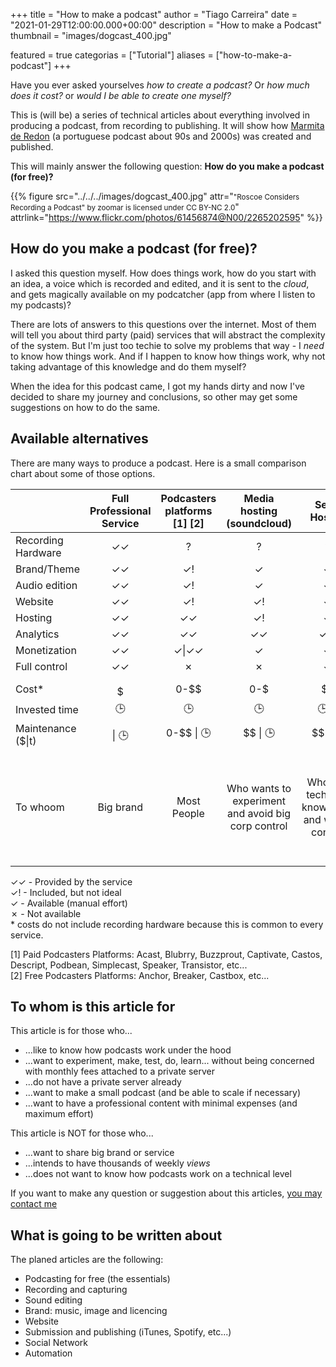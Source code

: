 +++
title = "How to make a podcast"
author = "Tiago Carreira"
date = "2021-01-29T12:00:00.000+00:00"
description = "How to make a Podcast"
thumbnail = "images/dogcast_400.jpg"

featured = true
categorias = ["Tutorial"]
aliases = ["how-to-make-a-podcast"]
+++

Have you ever asked yourselves _how to create a podcast?_
Or _how much does it cost?_ or _would I be able to create one myself?_

This is (will be) a series of technical articles about 
everything involved in producing a podcast,
from recording to publishing.
It will show how [Marmita de Redon](https://marmita.pt) (a portuguese podcast about 90s and 2000s)
was created and published.

This will mainly answer the following question:
**How do you make a podcast (for free)?**

{{% 
figure
src="../../../images/dogcast_400.jpg" 
attr="<small>\"Roscoe Considers Recording a Podcast\" by zoomar is licensed under CC BY-NC 2.0</small>"
attrlink="https://www.flickr.com/photos/61456874@N00/2265202595"
%}}

## How do you make a podcast (for free)?

I asked this question myself.
How does things work, how do you start with an idea, a voice which is recorded and edited, and it is sent to the _cloud_,
and gets magically available on my podcatcher (app from where I listen to my podcasts)?

There are lots of answers to this questions over the internet.
Most of them will tell you about third party (paid) services that will abstract the complexity of the system.
But I'm just too techie to solve my problems that way - I _need_ to know how things work.
And if I happen to know how things work, why not taking advantage of this knowledge and do them myself?

When the idea for this podcast came, I got my hands dirty and now I've decided to share my journey and conclusions, 
so other may get some suggestions on how to do the same. 


## Available alternatives

There are many ways to produce a podcast.
Here is a small comparison chart about some of those options.


|                    | Full Professional Service | Podcasters platforms [1] [2] |             Media hosting (soundcloud)             |                  Self-Hosted                  |                                This tutorial                                 |
|--------------------|:-------------------------:|:----------------------------:|:--------------------------------------------------:|:---------------------------------------------:|:----------------------------------------------------------------------------:|
| Recording Hardware |            ✓✓             |              ?               |                         ?                          |                       ?                       |                                      ?                                       |
| Brand/Theme        |            ✓✓             |            ✓&#33;            |                         ✓                          |                       ✓                       |                                      ✓                                       |
| Audio edition      |            ✓✓             |            ✓&#33;            |                         ✓                          |                       ✓                       |                                      ✓                                       |
| Website            |            ✓✓             |            ✓&#33;            |                       ✓&#33;                       |                       ✓                       |                                      ✓                                       |
| Hosting            |            ✓✓             |              ✓✓              |                         ✓!                         |                       ✓                       |                                      ✓                                       |
| Analytics          |            ✓✓             |              ✓✓              |                         ✓✓                         |                      ✓✓                       |                                      ✓                                       |
| Monetization       |            ✓✓             |            ✓\|✓✓             |                         ✓                          |                       ✓                       |                                      ?                                       |
| Full control       |            ✓✓             |              ✗               |                         ✗                          |                       ✓                       |                                      ✓                                       |
|                    |                           |                              |                                                    |                                               |                                                                              |
| Cost*              |           $$$$$           |             0-$$             |                        0-$                         |                      $$                       |                                      0                                       |
| Invested time      |            🕒             |              🕒              |                         🕒                         |                     🕒🕒                      |                                    🕒🕒🕒                                    |
| Maintenance ($\|t) |        $$$$ \| 🕒         |          0-$$ \| 🕒          |                      $$ \| 🕒                      |                   $$ \| 🕒                    |                                   0 \| 🕒                                    |
| To whoom           |         Big brand         |         Most People          | Who wants to experiment and avoid big corp control | Who has technical knowledge and wants control | Who has technical knowledge and wants control and does not want big expenses |


✓✓ - Provided by the service  
✓&#33; - Included, but not ideal  
✓ - Available (manual effort)  
✗ - Not available  
\* costs do not include recording hardware because this is common to every service.

[1] Paid Podcasters Platforms: Acast, Blubrry, Buzzprout, Captivate, Castos, Descript, Podbean, Simplecast, Speaker, Transistor, etc...  
[2] Free Podcasters Platforms: Anchor, Breaker, Castbox, etc...


## To whom is this article for

This article is for those who...
- ...like to know how podcasts work under the hood
- ...want to experiment, make, test, do, learn... without being concerned with monthly fees attached to a private server
- ...do not have a private server already
- ...want to make a small podcast (and be able to scale if necessary)
- ...want to have a professional content with minimal expenses (and maximum effort)

This article is NOT for those who...
- ...want to share big brand or service
- ...intends to have thousands of weekly _views_
- ...does not want to know how podcasts work on a technical level 


If you want to make any question or suggestion about this articles, [you may contact me](../../about/#about-the-author)


## What is going to be written about

The planed articles are the following:

- Podcasting for free (the essentials)
- Recording and capturing
- Sound editing
- Brand: music, image and licencing
- Website
- Submission and publishing (iTunes, Spotify, etc...)
- Social Network
- Automation
  
